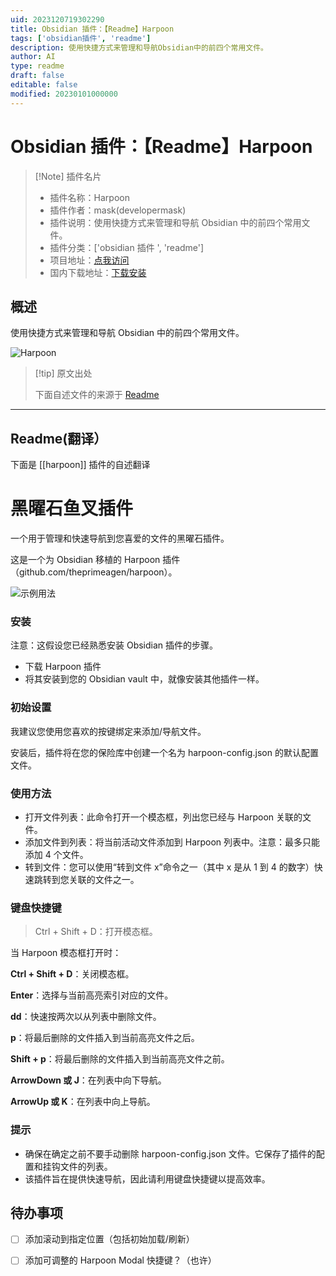 ```yaml
---
uid: 2023120719302290
title: Obsidian 插件：【Readme】Harpoon
tags: ['obsidian插件', 'readme']
description: 使用快捷方式来管理和导航Obsidian中的前四个常用文件。
author: AI
type: readme
draft: false
editable: false
modified: 20230101000000
---
```


# Obsidian 插件：【Readme】Harpoon

> [!Note] 插件名片
> - 插件名称：Harpoon
> - 插件作者：mask(developermask)
> - 插件说明：使用快捷方式来管理和导航 Obsidian 中的前四个常用文件。
> - 插件分类：['obsidian 插件 ', 'readme']
> - 项目地址：[点我访问](https://github.com/rodrez/obsidian-harpoon)
> - 国内下载地址：[下载安装](https://pkmer.cn/products/plugin/pluginMarket/?harpoon)

## 概述

使用快捷方式来管理和导航 Obsidian 中的前四个常用文件。

![Harpoon](https://cdn.pkmer.cn/covers/harpoon.gif!pkmer)

> [!tip] 原文出处
>
>下面自述文件的来源于 [Readme](https://ghproxy.net/https://raw.githubusercontent.com/rodrez/obsidian-harpoon/main/README.md)
>

---

## Readme(翻译）

下面是 [[harpoon]] 插件的自述翻译

# 黑曜石鱼叉插件

一个用于管理和快速导航到您喜爱的文件的黑曜石插件。

这是一个为 Obsidian 移植的 Harpoon 插件（github.com/theprimeagen/harpoon）。

![示例用法](https://cdn.pkmer.cn/covers/harpoon_2_0.gif!pkmer)

### 安装

注意：这假设您已经熟悉安装 Obsidian 插件的步骤。

* 下载 Harpoon 插件
* 将其安装到您的 Obsidian vault 中，就像安装其他插件一样。

### 初始设置

我建议您使用您喜欢的按键绑定来添加/导航文件。

安装后，插件将在您的保险库中创建一个名为 harpoon-config.json 的默认配置文件。

### 使用方法

* 打开文件列表：此命令打开一个模态框，列出您已经与 Harpoon 关联的文件。
* 添加文件到列表：将当前活动文件添加到 Harpoon 列表中。注意：最多只能添加 4 个文件。
* 转到文件：您可以使用“转到文件 x”命令之一（其中 x 是从 1 到 4 的数字）快速跳转到您关联的文件之一。

### 键盘快捷键

> Ctrl + Shift + D：打开模态框。

当 Harpoon 模态框打开时：

**Ctrl + Shift + D**：关闭模态框。

**Enter**：选择与当前高亮索引对应的文件。

**dd**：快速按两次以从列表中删除文件。

**p**：将最后删除的文件插入到当前高亮文件之后。

**Shift + p**：将最后删除的文件插入到当前高亮文件之前。

**ArrowDown 或 J**：在列表中向下导航。

**ArrowUp 或 K**：在列表中向上导航。

### 提示

* 确保在确定之前不要手动删除 harpoon-config.json 文件。它保存了插件的配置和挂钩文件的列表。
* 该插件旨在提供快速导航，因此请利用键盘快捷键以提高效率。

## 待办事项

- [ ] 添加滚动到指定位置（包括初始加载/刷新）
- [ ] 添加可调整的 Harpoon Modal 快捷键？（也许）



